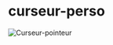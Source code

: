 # curseur-perso
![Curseur-pointeur](https://user-images.githubusercontent.com/40036047/170841163-2d32a39c-9530-4530-98d2-7da20750678b.PNG)
